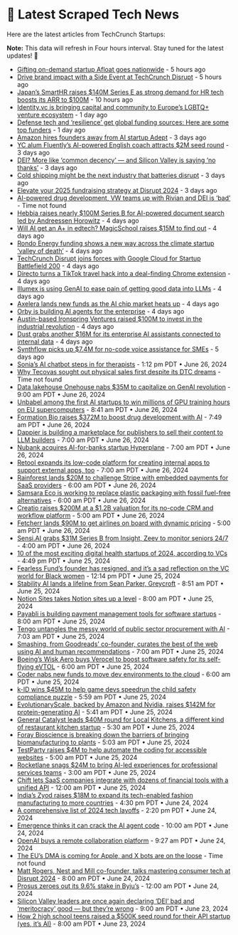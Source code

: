 
# 📰 Latest Scraped Tech News

Here are the latest articles from TechCrunch Startups:

**Note:** This data will refresh in Four hours interval. Stay tuned for the latest updates! 🔄
- [Gifting on-demand startup Afloat goes nationwide](https://techcrunch.com/2024/07/01/gifting-on-demand-delivery-app-afloat/) - 5 hours ago
- [Drive brand impact with a Side Event at TechCrunch Disrupt](https://techcrunch.com/2024/07/01/drive-brand-impact-with-side-event-at-techcrunch-disrupt/) - 5 hours ago
- [Japan’s SmartHR raises $140M Series E as strong demand for HR tech boosts its ARR to $100M](https://techcrunch.com/2024/07/01/japans-smarthr-raises-140m-series-e-as-strong-demand-for-hr-tech-boosts-its-arr-to-100m/) - 10 hours ago
- [Identity.vc is bringing capital and community to Europe’s LGBTQ+ venture ecosystem](https://techcrunch.com/2024/06/30/identity-vc-is-bringing-capital-and-community-to-europes-lgbtq-venture-ecosystem/) - 1 day ago
- [Defense tech and ‘resilience’ get global funding sources: Here are some top funders](https://techcrunch.com/2024/06/30/defense-tech-and-resilience-get-global-funding-sources-here-are-some-top-funders/) - 1 day ago
- [Amazon hires founders away from AI startup Adept](https://techcrunch.com/2024/06/28/amazon-hires-founders-away-from-ai-startup-adept/) - 3 days ago
- [YC alum Fluently’s AI-powered English coach attracts $2M seed round](https://techcrunch.com/2024/06/28/yc-alum-fluentlys-ai-powered-english-coach-attracts-2m-seed-round/) - 3 days ago
- [DEI? More like ‘common decency’ — and Silicon Valley is saying ‘no thanks’](https://techcrunch.com/2024/06/28/dei-more-like-common-decency-and-silicon-valley-is-saying-no-thanks/) - 3 days ago
- [Cold shipping might be the next industry that batteries disrupt](https://techcrunch.com/2024/06/28/cold-shipping-might-be-the-next-industry-that-batteries-disrupt/) - 3 days ago
- [Elevate your 2025 fundraising strategy at Disrupt 2024](https://techcrunch.com/2024/06/28/elevate-your-2025-fundraising-strategy-at-disrupt-2024/) - 3 days ago
- [AI-powered drug development, VW teams up with Rivian and DEI is ‘bad’](https://techcrunch.com/podcast/ai-powered-drug-development-vw-teams-up-with-rivian-and-dei-is-bad/) - Time not found
- [Hebbia raises nearly $100M Series B for AI-powered document search led by Andreessen Horowitz](https://techcrunch.com/2024/06/27/hebbia-raises-nearly-100m-seriesb-for-ai-powered-document-search-led-by-andreessen-horowitz/) - 4 days ago
- [Will AI get an A+ in edtech? MagicSchool raises $15M to find out](https://techcrunch.com/2024/06/27/magicschool-thinks-ai-in-the-classroom-is-inevitable-so-its-aiming-to-help-teachers-and-students-use-it-properly/) - 4 days ago
- [Rondo Energy funding shows a new way across the climate startup ‘valley of death’](https://techcrunch.com/2024/06/27/rondo-energy-funding-shows-a-new-way-across-the-climate-startup-valley-of-death/) - 4 days ago
- [TechCrunch Disrupt joins forces with Google Cloud for Startup Battlefield 200](https://techcrunch.com/2024/06/27/techcrunch-disrupt-joins-forces-with-google-cloud-forstartup-battlefield-200/) - 4 days ago
- [Directo turns a TikTok travel hack into a deal-finding Chrome extension](https://techcrunch.com/2024/06/27/directo-turns-a-tiktok-travel-hack-into-a-deal-finding-chrome-extension/) - 4 days ago
- [Illumex is using GenAI to ease pain of getting good data into LLMs](https://techcrunch.com/2024/06/27/illumex-is-using-genai-to-ease-pain-of-getting-good-data-into-llms/) - 4 days ago
- [Axelera lands new funds as the AI chip market heats up](https://techcrunch.com/2024/06/27/axelera-lands-new-funds-as-the-ai-chip-market-heats-up/) - 4 days ago
- [Orby is building AI agents for the enterprise](https://techcrunch.com/2024/06/27/orby-is-building-ai-agents-for-the-enterprise/) - 4 days ago
- [Austin-based Ironspring Ventures raised $100M to invest in the industrial revolution](https://techcrunch.com/2024/06/27/austin-based-ironspring-ventures-raised-100m-to-invest-in-industrial-revolution/) - 4 days ago
- [Dust grabs another $16M for its enterprise AI assistants connected to internal data](https://techcrunch.com/2024/06/27/dust-grabs-another-16-million-for-its-enterprise-ai-assistants-connected-to-internal-data/) - 4 days ago
- [Synthflow picks up $7.4M for no-code voice assistance for SMEs](https://techcrunch.com/2024/06/26/synthflow-picks-up-7-4m-for-no-code-voice-assistance-for-smes/) - 5 days ago
- [Sonia’s AI chatbot steps in for therapists](https://techcrunch.com/2024/06/26/sonias-ai-chatbot-steps-in-for-therapists/) - 1:12 pm PDT • June 26, 2024
- [Why Tecovas sought out physical sales first despite its DTC dreams](https://techcrunch.com/podcast/why-tecovas-sought-out-physical-sales-first-despite-its-dtc-dreams/) - Time not found
- [Data lakehouse Onehouse nabs $35M to capitalize on GenAI revolution](https://techcrunch.com/2024/06/26/data-lakehouse-onehouse-nabs-35m-to-capitalize-on-genai-revolution/) - 9:00 am PDT • June 26, 2024
- [Unbabel among the first AI startups to win millions of GPU training hours on EU supercomputers](https://techcrunch.com/2024/06/26/unbabel-among-first-ai-startups-to-win-millions-of-gpu-training-hours-on-eu-supercomputers/) - 8:41 am PDT • June 26, 2024
- [Formation Bio raises $372M to boost drug development with AI](https://techcrunch.com/2024/06/26/formation-bio-raises-372m-to-boost-drug-development-with-ai/) - 7:49 am PDT • June 26, 2024
- [Dappier is building a marketplace for publishers to sell their content to LLM builders](https://techcrunch.com/2024/06/26/dappier-is-building-a-marketplace-for-publishers-to-sell-their-content-to-llm-builders/) - 7:00 am PDT • June 26, 2024
- [Nubank acquires AI-for-banks startup Hyperplane](https://techcrunch.com/2024/06/26/nubank-acquires-ai-for-banks-startup-hyperplane/) - 7:00 am PDT • June 26, 2024
- [Retool expands its low-code platform for creating internal apps to support external apps, too](https://techcrunch.com/2024/06/26/retool-expands-its-low-code-platform-for-creating-internal-apps-to-support-external-apps-too/) - 7:00 am PDT • June 26, 2024
- [Rainforest lands $20M to challenge Stripe with embedded payments for SaaS providers](https://techcrunch.com/2024/06/26/rainforest-lands-20m-to-challenge-stripe-with-embedded-payments-for-saas-providers/) - 6:00 am PDT • June 26, 2024
- [Samsara Eco is working to replace plastic packaging with fossil fuel-free alternatives](https://techcrunch.com/2024/06/26/temasek-main-sequence-back-enzymatic-recycling-tech-startup-samsara-eco-in-65m/) - 6:00 am PDT • June 26, 2024
- [Creatio raises $200M at a $1.2B valuation for its no-code CRM and workflow platform](https://techcrunch.com/2024/06/26/creatio-raises-200m-at-a-1-2b-valuation-for-its-no-code-crm-and-workflow-platform/) - 5:00 am PDT • June 26, 2024
- [Fetcherr lands $90M to get airlines on board with dynamic pricing](https://techcrunch.com/2024/06/26/fetcherr-lands-90m-to-get-airlines-on-board-with-dynamic-pricing/) - 5:00 am PDT • June 26, 2024
- [Sensi.AI grabs $31M Series B from Insight, Zeev to monitor seniors 24/7](https://techcrunch.com/2024/06/26/sensi-ai-grabs-31m-series-b-from-insight-zeev-to-monitor-seniors-24-7/) - 4:00 am PDT • June 26, 2024
- [10 of the most exciting digital health startups of 2024, according to VCs](https://techcrunch.com/2024/06/25/10-of-the-most-exciting-digital-health-startups-of-2024-according-to-vcs/) - 4:49 pm PDT • June 25, 2024
- [Fearless Fund’s founder has resigned, and it’s a sad reflection on the VC world for Black women](https://techcrunch.com/2024/06/25/fearless-fund-founder-resigned-vc-venture-capital-startups-black-women/) - 12:14 pm PDT • June 25, 2024
- [Stability AI lands a lifeline from Sean Parker, Greycroft](https://techcrunch.com/2024/06/25/stability-ai-lands-a-lifeline-from-sean-parker-greycroft/) - 8:51 am PDT • June 25, 2024
- [Notion Sites takes Notion sites up a level](https://techcrunch.com/2024/06/25/notion-sites/) - 8:00 am PDT • June 25, 2024
- [Payabli is building payment management tools for software startups](https://techcrunch.com/2024/06/25/payabli-is-building-payment-management-tools-for-software-startups/) - 8:00 am PDT • June 25, 2024
- [Tengo untangles the messy world of public sector procurement with AI](https://techcrunch.com/2024/06/25/tengo-untangles-the-messy-world-of-public-sector-procurement-with-ai/) - 7:03 am PDT • June 25, 2024
- [Smashing, from Goodreads’ co-founder, curates the best of the web using AI and human recommendations](https://techcrunch.com/2024/06/25/smashing-from-goodreads-co-founder-curates-the-best-of-the-web-using-ai-and-human-recommendations/) - 7:00 am PDT • June 25, 2024
- [Boeing’s Wisk Aero buys Verocel to boost software safety for its self-flying eVTOL](https://techcrunch.com/2024/06/25/boeings-wisk-aero-buys-verocel-to-boost-software-safety-for-self-flying-evtol/) - 6:00 am PDT • June 25, 2024
- [Coder nabs new funds to move dev environments to the cloud](https://techcrunch.com/2024/06/25/coder-nabs-new-funds-to-move-dev-environments-to-the-cloud/) - 6:00 am PDT • June 25, 2024
- [k-ID wins $45M to help game devs speedrun the child safety compliance puzzle](https://techcrunch.com/2024/06/25/a16z-k-id-game-developers-child-safety-regulations/) - 5:59 am PDT • June 25, 2024
- [EvolutionaryScale, backed by Amazon and Nvidia, raises $142M for protein-generating AI](https://techcrunch.com/2024/06/25/evolutionaryscale-backed-by-amazon-and-nvidia-raises-142m-for-protein-generating-ai/) - 5:41 am PDT • June 25, 2024
- [General Catalyst leads $40M round for Local Kitchens, a different kind of restaurant kitchen startup](https://techcrunch.com/2024/06/25/local-kitchens-general-catalyst-40m/) - 5:30 am PDT • June 25, 2024
- [Foray Bioscience is breaking down the barriers of bringing biomanufacturing to plants](https://techcrunch.com/2024/06/25/foray-bioscience-is-breaking-down-the-barriers-of-bringing-biomanufacturing-to-plants/) - 5:03 am PDT • June 25, 2024
- [TestParty raises $4M to help automate the coding for accessible websites](https://techcrunch.com/2024/06/25/testparty-raises-4-million-to-help-create-inclusive-websites/) - 5:00 am PDT • June 25, 2024
- [Rocketlane snags $24M to bring AI-led experiences for professional services teams](https://techcrunch.com/2024/06/25/rocketlane-snags-24m-to-bring-ai-led-experiences-for-professional-services-teams/) - 3:00 am PDT • June 25, 2024
- [Chift lets SaaS companies integrate with dozens of financial tools with a unified API](https://techcrunch.com/2024/06/25/chift-lets-saas-companies-integrate-with-dozens-of-financial-tools-with-a-unified-api/) - 12:00 am PDT • June 25, 2024
- [India’s Zyod raises $18M to expand its tech-enabled fashion manufacturing to more countries](https://techcrunch.com/2024/06/24/indias-zyod-raises-18m-to-expand-its-tech-enabled-fashion-manufacturing-to-more-countries/) - 4:30 pm PDT • June 24, 2024
- [A comprehensive list of 2024 tech layoffs](https://techcrunch.com/2024/06/24/tech-layoffs-2024-list/) - 2:20 pm PDT • June 24, 2024
- [Emergence thinks it can crack the AI agent code](https://techcrunch.com/2024/06/24/emergence-thinks-it-can-crack-the-ai-agent-code/) - 10:00 am PDT • June 24, 2024
- [OpenAI buys a remote collaboration platform](https://techcrunch.com/2024/06/24/openai-buys-a-remote-collaboration-platform/) - 9:27 am PDT • June 24, 2024
- [The EU’s DMA is coming for Apple, and X bots are on the loose](https://techcrunch.com/podcast/the-eus-dma-is-coming-for-apple-and-x-bots-are-on-the-loose/) - Time not found
- [Matt Rogers, Nest and Mill co-founder, talks mastering consumer tech at Disrupt 2024](https://techcrunch.com/2024/06/24/matt-rogers-nest-and-mill-co-founder-talks-mastering-consumer-tech-at-disrupt-2024/) - 8:00 am PDT • June 24, 2024
- [Prosus zeroes out its 9.6% stake in Byju’s](https://techcrunch.com/2024/06/24/prosus-zeroes-out-9-6-byjus-stake/) - 12:00 am PDT • June 24, 2024
- [Silicon Valley leaders are once again declaring ‘DEI’ bad and ‘meritocracy’ good — but they’re wrong](https://techcrunch.com/2024/06/23/silicon-valley-leaders-are-once-again-declaring-dei-bad-and-meritocracy-good-but-theyre-wrong/) - 9:00 am PDT • June 23, 2024
- [How 2 high school teens raised a $500K seed round for their API startup (yes, it’s AI)](https://techcrunch.com/2024/06/23/how-2-high-school-teens-raised-500000-dollars-seed-round-apigen-ai-startup/) - 8:00 am PDT • June 23, 2024